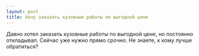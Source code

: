 ```yaml
---
layout: post 
title: Хочу заказать кузовные работы по выгодной цене 
--- 
```

Давно хотел заказать кузовные работы по выгодной цене, но постоянно откладывал. Сейчас уже нужно прямо срочно. Не знаете, к кому лучше обратиться?